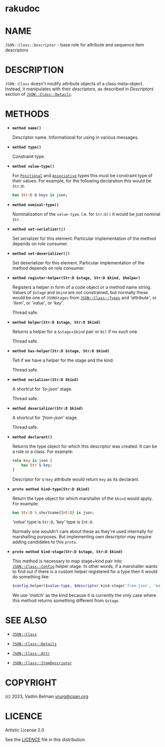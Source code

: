 # rakudoc

# NAME

`JSON::Class::Descriptor` - base role for attribute and sequence item descriptors

# DESCRIPTION

`JSON::Class` doesn't modify attribute objects of a class meta-object. Instead, it manipulates with their *descriptors*, as described in *Descriptors* section of [`JSON::Class::Details`](Details.md).

# METHODS

  - **`method name()`**
    
    Descriptor name. Informational for using in various messages.

  - **`method type()`**
    
    Constraint type.

  - **`method value-type()`**
    
    For [`Positional`](https://docs.raku.org/type/Positional) and [`Associative`](https://docs.raku.org/type/Associative) types this must be constraint type of their values. For example, for the following declaration this would be `Str:D`:
    
    ``` raku
    has Str:D @.keys is json;
    ```

  - **`method nominal-type()`**
    
    Nominalization of the `value-type`. I.e. for `Str:D()` it would be just nominal `Str`.

  - **`method set-serializer(|)`**
    
    Set serializer for this element. Particular implementation of the method depends on role consumer.

  - **`method set-deserializer(|)`**
    
    Set deserializer for this element. Particular implementation of the method depends on role consumer.

  - **`method register-helper(Str:D $stage, Str:D $kind, $helper)`**
    
    Registers a helper in form of a code object or a method name string. Values of `$stage` and `$kind` are not constrained, but normally these would be one of `JSONStages` from [`JSON::Class::Types`](Types.md) and *'attribute'*, or *'item'*, or *'value'*, or *'key'*.
    
    Thread safe.

  - **`method helper(Str:D $stage, Str:D $kind)`**
    
    Returns a helper for a `$stage`+`$kind` pair or `Nil` if no such one.
    
    Thread safe.

  - **`method has-helper(Str:D $stage, Str:D $kind)`**
    
    Tell if we have a helper for the stage and the kind.
    
    Thread safe.

  - **`method serializer(Str:D $kind)`**
    
    A shortcut for *'to-json'* stage.
    
    Thread safe.

  - **`method deserializer(Str:D $kind)`**
    
    A shortcut for *'from-json'* stage.
    
    Thread safe.

  - **`method declarant()`**
    
    Returns the type object for which this descriptor was created. It can be a role or a class. For example:
    
    ``` raku
    role Key is json {
        has Str $.key;
    }
    ```
    
    Descriptor for `$!key` attribute would return `Key` as its declarant.

  - **`proto method kind-type(Str:D $kind)`**
    
    Return the type object for which marshaller of the `$kind` would apply. For example:
    
    ``` raku
    has Str:D %.shortname{Int:D} is json;
    ```
    
    *'value'* type is `Str:D`, *'key'* type is `Int:D`.
    
    Normally one wouldn't care about these as they're used internally for marshalling purposes. But implementing own descriptor may require adding candidates to this `proto`.

  - **`proto method kind-stage(Str:D $stage, Str:D $kind)`**
    
    This method is necessary to map stage+kind pair into [`JSON::Class::Config`](Config.md) helper stage. In other words, if a marshaller wants to find out if there is a custom helper registered for a type then it would do something like:
    
    ``` raku
    $config.helper($value-type, $descriptor.kind-stage('from-json', 'match'))
    ```
    
    We use *'match'* as the kind because it is currently the only case where this method returns something different from `$stage`.

# SEE ALSO

  - [`JSON::Class`](../Class.md)

  - [`JSON::Class::Details`](Details.md)

  - [`JSON::Class::Attr`](Attr.md)

  - [`JSON::Class::ItemDescriptor`](ItemDescriptor.md)

# COPYRIGHT

(c) 2023, Vadim Belman <vrurg@cpan.org>

# LICENCE

Artistic License 2.0

See the [*LICENCE*](../../../../LICENCE) file in this distribution.
